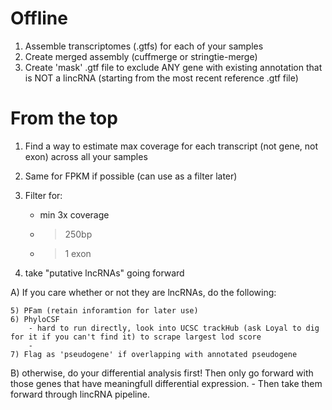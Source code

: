 # Offline
1) Assemble transcriptomes (.gtfs) for each of your samples
2) Create merged assembly (cuffmerge or stringtie-merge)
3) Create 'mask' .gtf file to exclude ANY gene with existing annotation that is NOT a lincRNA (starting from the most recent reference .gtf file)

# From the top
1) Find a way to estimate max coverage for each transcript (not gene, not exon) across all your samples
2) Same for FPKM if possible (can use as a filter later)
3) Filter for:
	- min 3x coverage
	- >250bp
	- >1 exon

4) take "putative lncRNAs" going forward

A) If you care whether or not they are lncRNAs, do the following:


	5) PFam (retain inforamtion for later use)
	6) PhyloCSF
		- hard to run directly, look into UCSC trackHub (ask Loyal to dig for it if you can't find it) to scrape largest lod score
		-
	7) Flag as 'pseudogene' if overlapping with annotated pseudogene

B) otherwise, do your differential analysis first!  Then only go forward with those genes that have meaningfull differential expression.
	- Then take them forward through lincRNA pipeline. 

